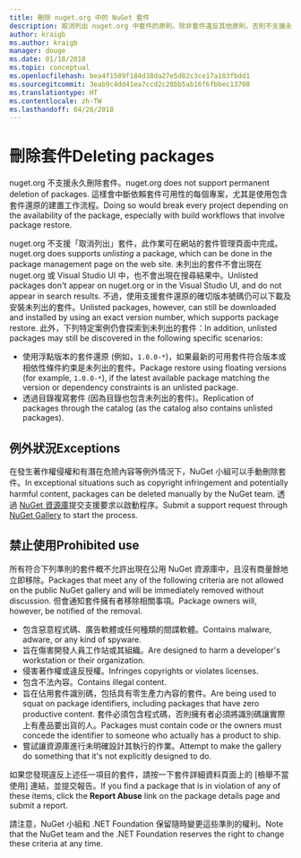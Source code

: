 ```yaml
---
title: 刪除 nuget.org 中的 NuGet 套件
description: 取消列出 nuget.org 中套件的原則。除非套件違反其他原則，否則不支援永久刪除。
author: kraigb
ms.author: kraigb
manager: douge
ms.date: 01/18/2018
ms.topic: conceptual
ms.openlocfilehash: bea4f1589f184d38da27e5d82c3ce17a183fbdd1
ms.sourcegitcommit: 3eab9c4dd41ea7ccd2c28bb5ab16f6fbbec13708
ms.translationtype: HT
ms.contentlocale: zh-TW
ms.lasthandoff: 04/26/2018
---
```

# <a name="deleting-packages"></a><span data-ttu-id="49a4a-103">刪除套件</span><span class="sxs-lookup"><span data-stu-id="49a4a-103">Deleting packages</span></span>

<span data-ttu-id="49a4a-104">nuget.org 不支援永久刪除套件。</span><span class="sxs-lookup"><span data-stu-id="49a4a-104">nuget.org does not support permanent deletion of packages.</span></span> <span data-ttu-id="49a4a-105">這樣會中斷依賴套件可用性的每個專案，尤其是使用包含套件還原的建置工作流程。</span><span class="sxs-lookup"><span data-stu-id="49a4a-105">Doing so would break every project depending on the availability of the package, especially with build workflows that involve package restore.</span></span>

<span data-ttu-id="49a4a-106">nuget.org 不支援「取消列出」套件，此作業可在網站的套件管理頁面中完成。</span><span class="sxs-lookup"><span data-stu-id="49a4a-106">nuget.org does supports *unlisting* a package, which can be done in the package management page on the web site.</span></span> <span data-ttu-id="49a4a-107">未列出的套件不會出現在 nuget.org 或 Visual Studio UI 中，也不會出現在搜尋結果中。</span><span class="sxs-lookup"><span data-stu-id="49a4a-107">Unlisted packages don't appear on nuget.org or in the Visual Studio UI, and do not appear in search results.</span></span> <span data-ttu-id="49a4a-108">不過，使用支援套件還原的確切版本號碼仍可以下載及安裝未列出的套件。</span><span class="sxs-lookup"><span data-stu-id="49a4a-108">Unlisted packages, however, can still be downloaded and installed by using an exact version number, which supports package restore.</span></span> <span data-ttu-id="49a4a-109">此外，下列特定案例仍會探索到未列出的套件：</span><span class="sxs-lookup"><span data-stu-id="49a4a-109">In addition, unlisted packages may still be discovered in the following specific scenarios:</span></span>

- <span data-ttu-id="49a4a-110">使用浮點版本的套件還原 (例如，`1.0.0-*`)，如果最新的可用套件符合版本或相依性條件約束是未列出的套件。</span><span class="sxs-lookup"><span data-stu-id="49a4a-110">Package restore using floating versions (for example, `1.0.0-*`), if the latest available package matching the version or dependency constraints is an unlisted package.</span></span>
- <span data-ttu-id="49a4a-111">透過目錄複寫套件 (因為目錄也包含未列出的套件)。</span><span class="sxs-lookup"><span data-stu-id="49a4a-111">Replication of packages through the catalog (as the catalog also contains unlisted packages).</span></span>

## <a name="exceptions"></a><span data-ttu-id="49a4a-112">例外狀況</span><span class="sxs-lookup"><span data-stu-id="49a4a-112">Exceptions</span></span>

<span data-ttu-id="49a4a-113">在發生著作權侵權和有潛在危險內容等例外情況下，NuGet 小組可以手動刪除套件。</span><span class="sxs-lookup"><span data-stu-id="49a4a-113">In exceptional situations such as copyright infringement and potentially harmful content, packages can be deleted manually by the NuGet team.</span></span> <span data-ttu-id="49a4a-114">透過 [NuGet 資源庫](http://www.nuget.org)提交支援要求以啟動程序。</span><span class="sxs-lookup"><span data-stu-id="49a4a-114">Submit a support request through [NuGet Gallery](http://www.nuget.org) to start the process.</span></span>

## <a name="prohibited-use"></a><span data-ttu-id="49a4a-115">禁止使用</span><span class="sxs-lookup"><span data-stu-id="49a4a-115">Prohibited use</span></span>

<span data-ttu-id="49a4a-116">所有符合下列準則的套件概不允許出現在公用 NuGet 資源庫中，且沒有商量餘地立即移除。</span><span class="sxs-lookup"><span data-stu-id="49a4a-116">Packages that meet any of the following criteria are not allowed on the public NuGet gallery and will be immediately removed without discussion.</span></span> <span data-ttu-id="49a4a-117">但會通知套件擁有者移除相關事項。</span><span class="sxs-lookup"><span data-stu-id="49a4a-117">Package owners will, however, be notified of the removal.</span></span>

- <span data-ttu-id="49a4a-118">包含惡意程式碼、廣告軟體或任何種類的間諜軟體。</span><span class="sxs-lookup"><span data-stu-id="49a4a-118">Contains malware, adware, or any kind of spyware.</span></span>
- <span data-ttu-id="49a4a-119">旨在傷害開發人員工作站或其組織。</span><span class="sxs-lookup"><span data-stu-id="49a4a-119">Are designed to harm a developer's workstation or their organization.</span></span>
- <span data-ttu-id="49a4a-120">侵害著作權或違反授權。</span><span class="sxs-lookup"><span data-stu-id="49a4a-120">Infringes copyrights or violates licenses.</span></span>
- <span data-ttu-id="49a4a-121">包含不法內容。</span><span class="sxs-lookup"><span data-stu-id="49a4a-121">Contains illegal content.</span></span>
- <span data-ttu-id="49a4a-122">旨在佔用套件識別碼，包括具有零生產力內容的套件。</span><span class="sxs-lookup"><span data-stu-id="49a4a-122">Are being used to squat on package identifiers, including packages that have zero productive content.</span></span> <span data-ttu-id="49a4a-123">套件必須包含程式碼，否則擁有者必須將識別碼讓實際上有產品要出貨的人。</span><span class="sxs-lookup"><span data-stu-id="49a4a-123">Packages must contain code or the owners must concede the identifier to someone who actually has a product to ship.</span></span>
- <span data-ttu-id="49a4a-124">嘗試讓資源庫進行未明確設計其執行的作業。</span><span class="sxs-lookup"><span data-stu-id="49a4a-124">Attempt to make the gallery do something that it's not explicitly designed to do.</span></span>

<span data-ttu-id="49a4a-125">如果您發現違反上述任一項目的套件，請按一下套件詳細資料頁面上的 [檢舉不當使用] 連結，並提交報告。</span><span class="sxs-lookup"><span data-stu-id="49a4a-125">If you find a package that is in violation of any of these items, click the **Report Abuse** link on the package details page and submit a report.</span></span>

<span data-ttu-id="49a4a-126">請注意，NuGet 小組和 .NET Foundation 保留隨時變更這些準則的權利。</span><span class="sxs-lookup"><span data-stu-id="49a4a-126">Note that the NuGet team and the .NET Foundation reserves the right to change these criteria at any time.</span></span>
